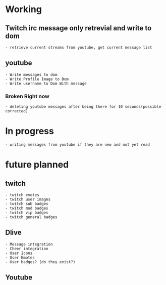 # Working
## Twitch irc message only retrevial and write to dom
    - retrieve current streams from youtube, get current message list
## youtube
    - Write messages to dom
    - Write Profile Image to Dom
    - Write username to Dom With message

### Broken Right now
    - deleting youtube messages after being there for 10 seconds(possible corrected)

# In progress
    - writing messages from youtube if they are new and not yet read

# future planned
## twitch
    - twitch emotes
    - twitch user images
    - twitch sub badges
    - twitch mod badges
    - twitch vip badges
    - twitch general badges
## Dlive
    - Message integration
    - Cheer integration
    - User Icons
    - User Emotes
    - User badges? (do they exist?)
## Youtube
    